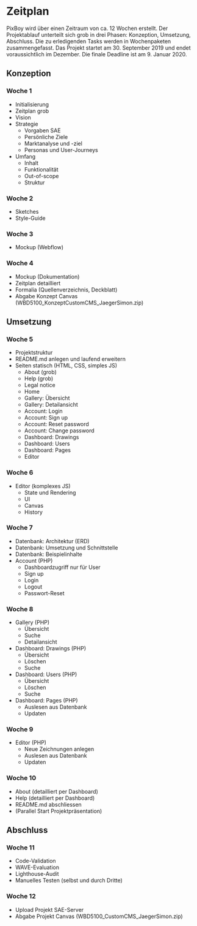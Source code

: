 # Zeitplan

PixBoy wird über einen Zeitraum von ca. 12 Wochen erstellt. Der Projektablauf unterteilt sich grob in drei Phasen: Konzeption, Umsetzung, Abschluss. Die zu erledigenden Tasks werden in Wochenpaketen zusammengefasst. Das Projekt startet am 30. September 2019 und endet voraussichtlich im Dezember. Die finale Deadline ist am 9. Januar 2020.

## Konzeption

### Woche 1

-  Initialisierung
-  Zeitplan grob
-  Vision
-  Strategie
    -  Vorgaben SAE
    -  Persönliche Ziele
    -  Marktanalyse und -ziel
    -  Personas und User-Journeys
-  Umfang
    -  Inhalt
    -  Funktionalität
    -  Out-of-scope
    -  Struktur

### Woche 2

-  Sketches
-  Style-Guide

### Woche 3

-  Mockup (Webflow)

### Woche 4

-  Mockup (Dokumentation)
-  Zeitplan detailliert
-  Formalia (Quellenverzeichnis, Deckblatt)
-  Abgabe Konzept Canvas (WBD5100_KonzeptCustomCMS_JaegerSimon.zip)
    
## Umsetzung

### Woche 5

-  Projektstruktur
-  README.md anlegen und laufend erweitern
-  Seiten statisch (HTML, CSS, simples JS)
    -  About (grob)
    -  Help (grob)
    -  Legal notice
    -  Home
    -  Gallery: Übersicht
    -  Gallery: Detailansicht
    -  Account: Login
    -  Account: Sign up
    -  Account: Reset password
    -  Account: Change password
    -  Dashboard: Drawings
    -  Dashboard: Users
    -  Dashboard: Pages
    -  Editor
    
### Woche 6

-  Editor (komplexes JS)
    -  State und Rendering
    -  UI
    -  Canvas
    -  History

### Woche 7

-  Datenbank: Architektur (ERD)
-  Datenbank: Umsetzung und Schnittstelle
-  Datenbank: Beispielinhalte
-  Account (PHP)
    -  Dashboardzugriff nur für User
    -  Sign up
    -  Login
    -  Logout
    -  Passwort-Reset
    
### Woche 8

-  Gallery (PHP)
    -  Übersicht
    -  Suche
    -  Detailansicht
-  Dashboard: Drawings (PHP)
    -  Übersicht
    -  Löschen
    -  Suche
-  Dashboard: Users (PHP)
    -  Übersicht
    -  Löschen
    -  Suche
-  Dashboard: Pages (PHP)
    -  Auslesen aus Datenbank
    -  Updaten

### Woche 9

-  Editor (PHP)
    -  Neue Zeichnungen anlegen
    -  Auslesen aus Datenbank
    -  Updaten

### Woche 10

-  About (detailliert per Dashboard)
-  Help (detailliert per Dashboard)
-  README.md abschliessen
-  (Parallel Start Projektpräsentation)

## Abschluss

### Woche 11

-  Code-Validation
-  WAVE-Evaluation
-  Lighthouse-Audit
-  Manuelles Testen (selbst und durch Dritte)

### Woche 12

-  Upload Projekt SAE-Server
-  Abgabe Projekt Canvas (WBD5100_CustomCMS_JaegerSimon.zip)

